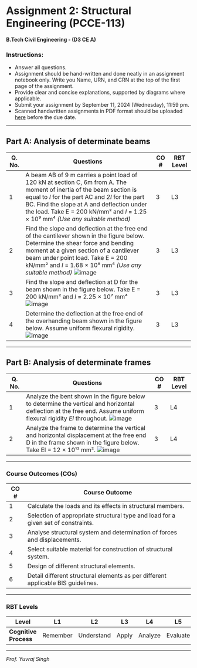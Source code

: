 # **Assignment 2: Structural Engineering (PCCE-113)**
**B.Tech Civil Engineering - (D3 CE A)**

### **Instructions:**
- Answer all questions.
- Assignment should be hand-written and done neatly in an assignment notebook only. Write you Name, URN, and CRN at the top of the first page of the assignment.
- Provide clear and concise explanations, supported by diagrams where applicable.
- Submit your assignment by September 11, 2024 (Wednesday), 11:59 pm.
- Scanned handwritten assignments in PDF format should be uploaded [here](https://guru.gndec.ac.in/guru/mod/assign/view.php?id=786) before the due date.

---

## Part A: Analysis of determinate beams

| **Q. No.** | **Questions**                                                                                         | **CO #** | **RBT Level** |
|------------|--------------------------------------------------------------------------------------------------------|----------|---------------|
| 1          | A beam AB of 9 m carries a point load of 120 kN at section C, 6m from A. The moment of inertia of the beam section is equal to *I* for the part AC and *2I* for the part BC. Find the slope at A and deflection under the load. Take E = 200 kN/mm² and *I* = 1.25 × 10⁹ mm⁴ *(Use any suitable method)* | 3        | L3            |
| 2          | Find the slope and deflection at the free end of the cantilever shown in the figure below. Determine the shear force and bending moment at a given section of a cantilever beam under point load. Take E = 200 kN/mm² and *I* = 1.68 × 10⁸ mm⁴ *(Use any suitable method)*  ![image](https://github.com/user-attachments/assets/0d5ad0fa-d022-40dd-9214-88d3852c266e) | 3        | L3            |
| 3         | Find the slope and deflection at D for the beam shown in the figure below. Take E = 200 kN/mm² and *I* = 2.25 × 10⁷ mm⁴ ![image](https://github.com/user-attachments/assets/44bf8fc5-46e5-45a1-bed3-f7a44c0e8124) | 3        | L3            |
|4        | Determine the deflection at the free end of the overhanding beam shown in the figure below. Assume uniform flexural rigidity. ![image](https://github.com/user-attachments/assets/f4b779f8-03a3-40df-94f8-b393b927b214) | 3        | L3            |
 
 ---
## Part  B: Analysis of determinate frames

| **Q. No.** | **Questions**                                                                                         | **CO #** | **RBT Level** |
|------------|--------------------------------------------------------------------------------------------------------|----------|---------------|
| 1          | Analyze the bent shown in the figure below to determine the vertical and horizontal deflection at the free end. Assume uniform flexural rigidity *EI* throughout. ![image](https://github.com/user-attachments/assets/ad7fa1bf-31c0-442d-9f79-6a040492f058) | 3      | L4            |
| 2          | Analyze the frame to determine the vertical and horizontal displacement at the free end D in the frame shown in the figure below. Take EI = 12 × 10¹² mm². ![image](https://github.com/user-attachments/assets/a6e5bf3a-845e-4215-8537-eb189d1d0c76) | 3        | L4    |

---

### Course Outcomes (COs)

| **CO #** | **Course Outcome**                                                                                         |
|----------|------------------------------------------------------------------------------------------------------------|
| 1        | Calculate the loads and its effects in structural members.                                                |
| 2        | Selection of appropriate structural type and load for a given set of constraints.                         |
| 3        | Analyse structural system and determination of forces and displacements.                                  |
| 4        | Select suitable material for construction of structural system.                                           |
| 5        | Design of different structural elements.                                                                   |
| 6        | Detail different structural elements as per different applicable BIS guidelines.                          |
---
### RBT Levels

| **Level**            | L1       | L2         | L3      | L4      | L5      | L6      |
|----------------------|----------|------------|---------|---------|---------|---------|
| **Cognitive Process** | Remember | Understand | Apply   | Analyze | Evaluate| Create  |
---
*Prof. Yuvraj Singh*
